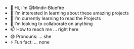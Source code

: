 - 👋 Hi, I’m @Mindir-Bluefire
- 👀 I’m interested in learning about these amazing projects
- 🌱 I’m currently learning to read the Projects 
- 💞️ I’m looking to collaborate on anything 
- 📫 How to reach me ... right here 
- 😄 Pronouns: ... she 
- ⚡ Fun fact: ... none

<!---
Mindir-Bluefire/Mindir-Bluefire is a ✨ special ✨ repository because its `README.md` (this file) appears on your GitHub profile.
You can click the Preview link to take a look at your changes.
--->
